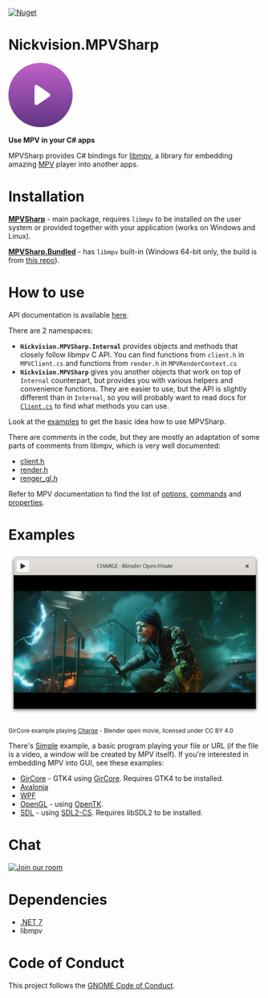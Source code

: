 [![Nuget](https://img.shields.io/nuget/v/Nickvision.MPVSharp)](https://www.nuget.org/packages/Nickvision.MPVSharp/)

# Nickvision.MPVSharp

<img width='128' height='128' alt='Logo' src='Nickvision.MPVSharp/Resources/logo-r.svg'/>

 **Use MPV in your C# apps**

MPVSharp provides C# bindings for [libmpv](https://mpv.io/manual/master/#embedding-into-other-programs-libmpv), a library for embedding amazing [MPV](https://mpv.io/) player into another apps.

# Installation
**[MPVSharp](https://www.nuget.org/packages/Nickvision.MPVSharp/)** - main package, requires `libmpv` to be installed on the user system or provided together with your application (works on Windows and Linux).

**[MPVSharp.Bundled](https://www.nuget.org/packages/Nickvision.MPVSharp.Bundled/)** - has `libmpv` built-in (Windows 64-bit only, the build is from [this repo](https://github.com/shinchiro/mpv-winbuild-cmake)).

# How to use

API documentation is available [here](https://nickvision.org/docs/mpvsharp/).

There are 2 namespaces:
* **`Nickvision.MPVSharp.Internal`** provides objects and methods that closely follow libmpv C API. You can find functions from `client.h` in `MPVClient.cs` and functions from `render.h` in `MPVRenderContext.cs`
* **`Nickvision.MPVSharp`** gives you another objects that work on top of `Internal` counterpart, but provides you with various helpers and convenience functions. They are easier to use, but the API is slightly different than in `Internal`, so you will probably want to read docs for [`Client.cs`](https://nickvision.org/docs/mpvsharp/api/Nickvision.MPVSharp.Client.html) to find what methods you can use.

Look at the [examples](#examples) to get the basic idea how to use MPVSharp.

There are comments in the code, but they are mostly an adaptation of some parts of comments from libmpv, which is very well documented:
* [client.h](https://github.com/mpv-player/mpv/blob/release/0.36/libmpv/client.h)
* [render.h](https://github.com/mpv-player/mpv/blob/release/0.36/libmpv/render.h)
* [renger_gl.h](https://github.com/mpv-player/mpv/blob/release/0.36/libmpv/render_gl.h)

Refer to MPV documentation to find the list of [options](https://mpv.io/manual/stable/#options), [commands](https://mpv.io/manual/stable/#list-of-input-commands) and [properties](https://mpv.io/manual/stable/#properties).

# Examples

![GirCore Example](Examples/GirCore/Screenshot.png)

<sub>GirCore example playing [Charge](https://www.youtube.com/watch?v=UXqq0ZvbOnk) - Blender open movie, licensed under CC BY 4.0</sub>

There's [Simple](Examples/Simple) example, a basic program playing your file or URL (if the file is a video, a window will be created by MPV itself). If you're interested in embedding MPV into GUI, see these examples:
* [GirCore](Examples/GirCore) - GTK4 using [GirCore](https://github.com/gircore/gir.core). Requires GTK4 to be installed.
* [Avalonia](Examples/Avalonia)
* [WPF](Examples/WPF)
* [OpenGL](Examples/OpenGL) - using [OpenTK](https://opentk.net/index.html).
* [SDL](Examples/SDL) - using [SDL2-CS](https://github.com/flibitijibibo/SDL2-CS/). Requires libSDL2 to be installed.

# Chat
<a href='https://matrix.to/#/#nickvision:matrix.org'><img width='140' alt='Join our room' src='https://user-images.githubusercontent.com/17648453/196094077-c896527d-af6d-4b43-a5d8-e34a00ffd8f6.png'/></a>

# Dependencies
- [.NET 7](https://dotnet.microsoft.com/en-us/)
- libmpv

# Code of Conduct

This project follows the [GNOME Code of Conduct](https://wiki.gnome.org/Foundation/CodeOfConduct).
